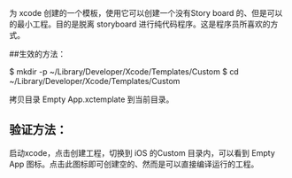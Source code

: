 为 xcode 创建的一个模板，使用它可以创建一个没有Story board 的、但是可以的最小工程。目的是脱离 storyboard 进行纯代码程序。这是程序员所喜欢的方式。

##生效的方法：

$ mkdir -p ~/Library/Developer/Xcode/Templates/Custom
$ cd ~/Library/Developer/Xcode/Templates/Custom

拷贝目录 Empty App.xctemplate 到当前目录。
## 验证方法：
启动xcode，点击创建工程，切换到 iOS 的Custom 目录内，可以看到 Empty App 图标。点击此图标即可创建空的、然而是可以直接编译运行的工程。